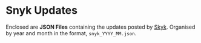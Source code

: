 # Snyk Updates

Enclosed are **JSON Files** containing the updates posted by [Skyk](updates.snyk.io). Organised by year and month in the format, `snyk_YYYY_MM.json`.